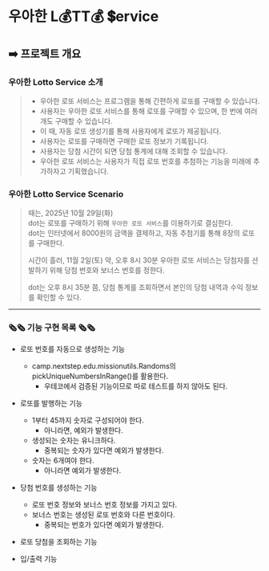 #  우아한 L💰TT💰 💲ervice


## ➡️ 프로젝트 개요

### 우아한 Lotto Service 소개

> * 우아한 로또 서비스는 프로그램을 통해 간편하게 로또를 구매할 수 있습니다.  
> * 사용자는 우아한 로또 서비스를 통해 로또를 구매할 수 있으며, 한 번에 여러개도 구매할 수 있습니다.  
> * 이 때, 자동 로또 생성기를 통해 사용자에게 로또가 제공됩니다.  
> * 사용자는 로또를 구매하면 구매한 로또 정보가 기록됩니다.  
> * 사용자는 당첨 시간이 되면 당첨 통계에 대해 조회할 수 있습니다.
> * 우아한 로또 서비스는 사용자가 직접 로또 번호를 추첨하는 기능을 미래에 추가하자고 기획했습니다.

###  우아한 Lotto Service Scenario

> 때는, 2025년 10월 29일(화)  
> dot는 로또를 구매하기 위해 `우아한 로또 서비스`를 이용하기로 결심한다.  
> dot는 인터넷에서 8000원의 금액을 결제하고, 자동 추첨기를 통해 8장의 로또를 구매한다.  
> 
> 시간이 흘러, 11월 2일(토) 약, 오후 8시 30분
> 우아한 로또 서비스는 당첨자를 선발하기 위해 당첨 번호와 보너스 번호를 정한다.
> 
> dot는 오후 8시 35분 쯤, 당첨 통계를 조회하면서 본인의 당첨 내역과 수익 정보를 확인할 수 있다.

---

### 🗞️️🗞️️ 기능 구현 목록 🗞️️🗞️️

- 로또 번호를 자동으로 생성하는 기능
    - camp.nextstep.edu.missionutils.Randoms의 pickUniqueNumbersInRange()를 활용한다.
        - 우테코에서 검증된 기능이므로 따로 테스트를 하지 않아도 된다.
 
- 로또를 발행하는 기능
  - 1부터 45까지 숫자로 구성되어야 한다.
    - 아니라면, 예외가 발생한다.
  - 생성되는 숫자는 유니크하다.
    - 중복되는 숫자가 있다면 예외가 발생한다.
  - 숫자는 6개여야 한다.
    - 아니라면 예외가 발생한다.

- 당첨 번호를 생성하는 기능
  - 로또 번호 정보와 보너스 번호 정보를 가지고 있다.
  - 보너스 번호는 생성된 로또 번호와 다른 번호이다.
    - 중복되는 번호가 있다면 예외가 발생한다.

- 로또 당첨을 조회하는 기능

- 입/출력 기능